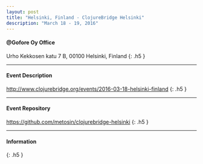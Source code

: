```yaml
---
layout: post
title: "Helsinki, Finland - ClojureBridge Helsinki"
description: "March 18 - 19, 2016"
---
```


#### @Gofore Oy Office

Urho Kekkosen katu 7 B, 00100 Helsinki, Finland
{: .h5 }

---

#### Event Description

<http://www.clojurebridge.org/events/2016-03-18-helsinki-finland>
{: .h5 }

---

#### Event Repository

<https://github.com/metosin/clojurebridge-helsinki>
{: .h5 }

---

#### Information

{: .h5 }